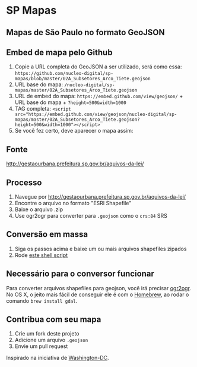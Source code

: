 # SP Mapas

## Mapas de São Paulo no formato GeoJSON

## Embed de mapa pelo Github

1. Copie a URL completa do GeoJSON a ser utilizado, será como essa: `https://github.com/nucleo-digital/sp-mapas/blob/master/02A_Subsetores_Arco_Tiete.geojson`
2. URL base do mapa: `/nucleo-digital/sp-mapas/master/02A_Subsetores_Arco_Tiete.geojson`
3. URL de embed do mapa: `https://embed.github.com/view/geojson/` + URL base do mapa + `?height=500&width=1000`
4. TAG completa: `<script src="https://embed.github.com/view/geojson/nucleo-digital/sp-mapas/master/02A_Subsetores_Arco_Tiete.geojson?height=500&width=1000"></script>`
5. Se você fez certo, deve aparecer o mapa assim:

<script src="https://embed.github.com/view/geojson/nucleo-digital/sp-mapas/master/02A_Subsetores_Arco_Tiete.geojson?height=500&width=1000">
</script>

## Fonte

http://gestaourbana.prefeitura.sp.gov.br/aquivos-da-lei/

## Processo

1. Navegue por http://gestaourbana.prefeitura.sp.gov.br/aquivos-da-lei/
2. Encontre o arquivo no formato "ESRI Shapefile"
3. Baixe o arquivo .zip
4. Use ogr2ogr para converter para `.geojson` como o `crs:84` SRS

## Conversão em massa

1. Siga os passos acima e baixe um ou mais arquivos shapefiles zipados
2. Rode [este shell script](https://gist.github.com/benbalter/5858851)

## Necessário para o conversor funcionar

Para converter arquivos shapefiles para geojson, você irá precisar [ogr2ogr](http://www.gdal.org/ogr2ogr.html). No OS X,
o jeito mais fácil de conseguir ele é com o [Homebrew](http://mxcl.github.io/homebrew/), ao rodar o comando `brew install gdal`.

## Contribua com seu mapa

1. Crie um fork deste projeto
2. Adicione um arquivo `.geojson`
3. Envie um pull request

Inspirado na iniciativa de [Washington-DC](https://github.com/benbalter/dc-maps).
